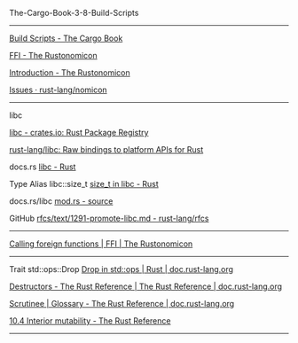 The-Cargo-Book-3-8-Build-Scripts

____

[Build Scripts - The Cargo Book](https://doc.rust-lang.org/cargo/reference/build-scripts.html#outputs-of-the-build-script)

[FFI - The Rustonomicon](https://doc.rust-lang.org/nomicon/ffi.html)

[Introduction - The Rustonomicon](https://doc.rust-lang.org/nomicon/intro.html)

[Issues · rust-lang/nomicon](https://github.com/rust-lang/nomicon/issues)

____

libc

[libc - crates.io: Rust Package Registry](https://crates.io/crates/libc)

[rust-lang/libc: Raw bindings to platform APIs for Rust](https://github.com/rust-lang/libc)

docs.rs [libc - Rust](https://docs.rs/libc/0.2.158/libc/)

Type Alias libc::size_t [size_t in libc - Rust](https://docs.rs/libc/0.2.158/libc/type.size_t.html)

docs.rs/libc [mod.rs - source](https://docs.rs/libc/0.2.158/src/libc/unix/mod.rs.html#19)

GitHub [rfcs/text/1291-promote-libc.md - rust-lang/rfcs](https://github.com/rust-lang/rfcs/blob/HEAD/text/1291-promote-libc.md)

____

[Calling foreign functions | FFI | The Rustonomicon](https://doc.rust-lang.org/nomicon/ffi.html#calling-foreign-functions)

____

Trait std::ops::Drop [Drop in std::ops | Rust | doc.rust-lang.org](https://doc.rust-lang.org/std/ops/trait.Drop.html)

[Destructors - The Rust Reference | The Rust Reference | doc.rust-lang.org](https://doc.rust-lang.org/reference/destructors.html)

[Scrutinee | Glossary - The Rust Reference | doc.rust-lang.org](https://doc.rust-lang.org/reference/glossary.html#scrutinee)

[10.4 Interior mutability - The Rust Reference](https://doc.rust-lang.org/reference/interior-mutability.html)

____
